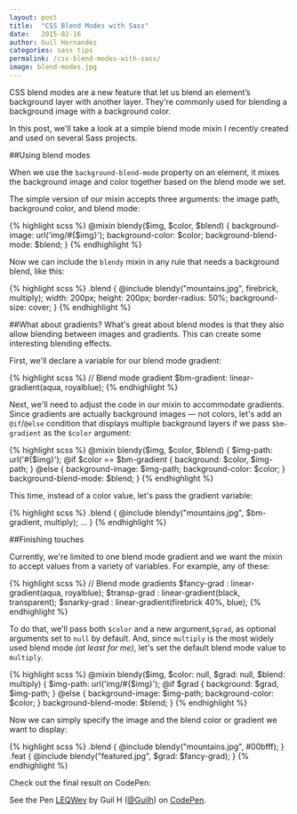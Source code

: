 ```yaml
---
layout: post
title:  "CSS Blend Modes with Sass"
date:   2015-02-16
author: Guil Hernandez
categories: sass tips
permalink: /css-blend-modes-with-sass/
image: blend-modes.jpg
---
```


CSS blend modes are a new feature that let us blend an element’s background layer with another layer. They're commonly used for blending a background image with a background color. 

In this post, we'll take a look at a simple blend mode mixin I recently created and used on several Sass projects.

##Using blend modes

When we use the `background-blend-mode` property on an element, it mixes the background image and color together based on the blend mode we set.

The simple version of our mixin accepts three arguments: the image path, background color, and blend mode:

{% highlight scss %}
@mixin blendy($img, $color, $blend) {
  background-image: url('img/#{$img}');
  background-color: $color;
  background-blend-mode: $blend;
}
{% endhighlight %}

Now we can include the `blendy` mixin in any rule that needs a background blend, like this:

{% highlight scss %}
.blend {
  @include blendy("mountains.jpg", firebrick, multiply);
  width: 200px;
  height: 200px;
  border-radius: 50%;
  background-size: cover;
}
{% endhighlight %}

##What about gradients?
What's great about blend modes is that they also allow blending between images and gradients. This can create some interesting blending effects.

First, we'll declare a variable for our blend mode gradient:

{% highlight scss %}
// Blend mode gradient
$bm-gradient: linear-gradient(aqua, royalblue);
{% endhighlight %}

Next, we'll need to adjust the code in our mixin to accommodate gradients. Since gradients are actually background images &mdash; not colors, let's add an `@if`/`@else` condition that displays multiple background layers if we pass `$bm-gradient` as the `$color` argument:


{% highlight scss %}
@mixin blendy($img, $color, $blend) {
  $img-path: url('#{$img}');
  @if $color == $bm-gradient {
    background: $color, $img-path;
  } @else {
    background-image: $img-path;
    background-color: $color;
  }
  background-blend-mode: $blend;
}
{% endhighlight %}

This time, instead of a color value, let's pass the gradient variable:

{% highlight scss %}
.blend {
  @include blendy("mountains.jpg", $bm-gradient, multiply);
  ...
}
{% endhighlight %}

##Finishing touches

Currently, we're limited to one blend mode gradient and we want the mixin to accept values from a variety of variables. For example, any of these:

{% highlight scss %}
// Blend mode gradients
$fancy-grad  : linear-gradient(aqua, royalblue);
$transp-grad : linear-gradient(black, transparent);
$snarky-grad : linear-gradient(firebrick 40%, blue);
{% endhighlight %}

To do that, we'll pass both `$color` and a new argument,`$grad`, as optional arguments set to `null` by default. And, since `multiply` is the most widely used blend mode *(at least for me)*, let's set the default blend mode value to `multiply`.

{% highlight scss %}
@mixin blendy($img, $color: null, $grad: null, $blend: multiply) {
  $img-path: url('img/#{$img}');
  @if $grad {
    background: $grad, $img-path;
  } @else {
    background-image: $img-path;
    background-color: $color;
  }
  background-blend-mode: $blend;
}
{% endhighlight %}

Now we can simply specify the image and the blend color or gradient we want to display:

{% highlight scss %}
.blend {
  @include blendy("mountains.jpg", #00bfff);
}
.feat {
  @include blendy("featured.jpg", $grad: $fancy-grad);
}
{% endhighlight %}

Check out the final result on CodePen:

<p data-height="268" data-theme-id="0" data-slug-hash="LEQWev" data-default-tab="result" data-user="Guilh" class='codepen'>See the Pen <a href='http://codepen.io/Guilh/pen/LEQWev/'>LEQWev</a> by Guil H (<a href='http://codepen.io/Guilh'>@Guilh</a>) on <a href='http://codepen.io'>CodePen</a>.</p>
<script async src="//assets.codepen.io/assets/embed/ei.js"></script>